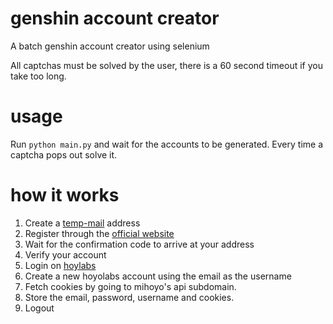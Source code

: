 # genshin account creator
A batch genshin account creator using selenium

All captchas must be solved by the user, there is a 60 second timeout if you take too long.

# usage
Run `python main.py` and wait for the accounts to be generated.
Every time a captcha pops out solve it.

# how it works
1. Create a [temp-mail](https://temp-mail.org/) address
2. Register through the [official website](https://account.mihoyo.com/#/register/email)
3. Wait for the confirmation code to arrive at your address
4. Verify your account
5. Login on [hoylabs](https://www.hoyolab.com/genshin/)
6. Create a new hoyolabs account using the email as the username
7. Fetch cookies by going to mihoyo's api subdomain.
8. Store the email, password, username and cookies.
9. Logout
